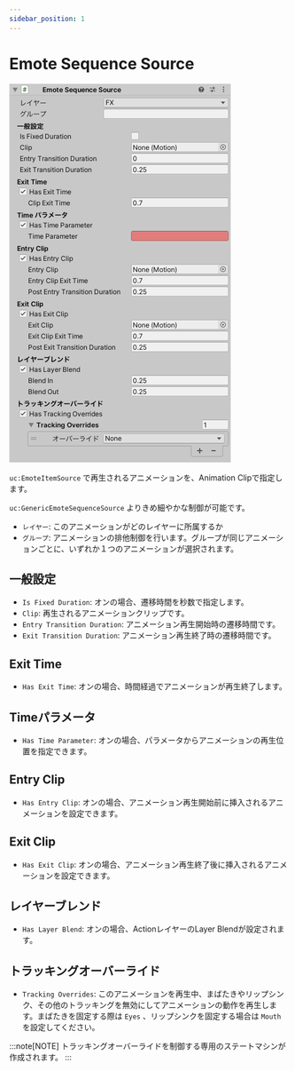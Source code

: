 ```yaml
---
sidebar_position: 1
---
```


# Emote Sequence Source

![Inspector](img/emote_sequence_source.png)

`uc:EmoteItemSource` で再生されるアニメーションを、Animation Clipで指定します。

`uc:GenericEmoteSequenceSource` よりきめ細やかな制御が可能です。

- `レイヤー`: このアニメーションがどのレイヤーに所属するか
- `グループ`: アニメーションの排他制御を行います。グループが同じアニメーションごとに、いずれか１つのアニメーションが選択されます。

## 一般設定

- `Is Fixed Duration`: オンの場合、遷移時間を秒数で指定します。
- `Clip`: 再生されるアニメーションクリップです。
- `Entry Transition Duration`: アニメーション再生開始時の遷移時間です。
- `Exit Transition Duration`: アニメーション再生終了時の遷移時間です。

## Exit Time

- `Has Exit Time`: オンの場合、時間経過でアニメーションが再生終了します。

## Timeパラメータ

- `Has Time Parameter`: オンの場合、パラメータからアニメーションの再生位置を指定できます。

## Entry Clip

- `Has Entry Clip`: オンの場合、アニメーション再生開始前に挿入されるアニメーションを設定できます。

## Exit Clip

- `Has Exit Clip`: オンの場合、アニメーション再生終了後に挿入されるアニメーションを設定できます。

## レイヤーブレンド

- `Has Layer Blend`: オンの場合、ActionレイヤーのLayer Blendが設定されます。

## トラッキングオーバーライド

- `Tracking Overrides`: このアニメーションを再生中、まばたきやリップシンク、その他のトラッキングを無効にしてアニメーションの動作を再生します。まばたきを固定する際は `Eyes` 、リップシンクを固定する場合は `Mouth` を設定してください。

:::note[NOTE]
トラッキングオーバーライドを制御する専用のステートマシンが作成されます。
:::
